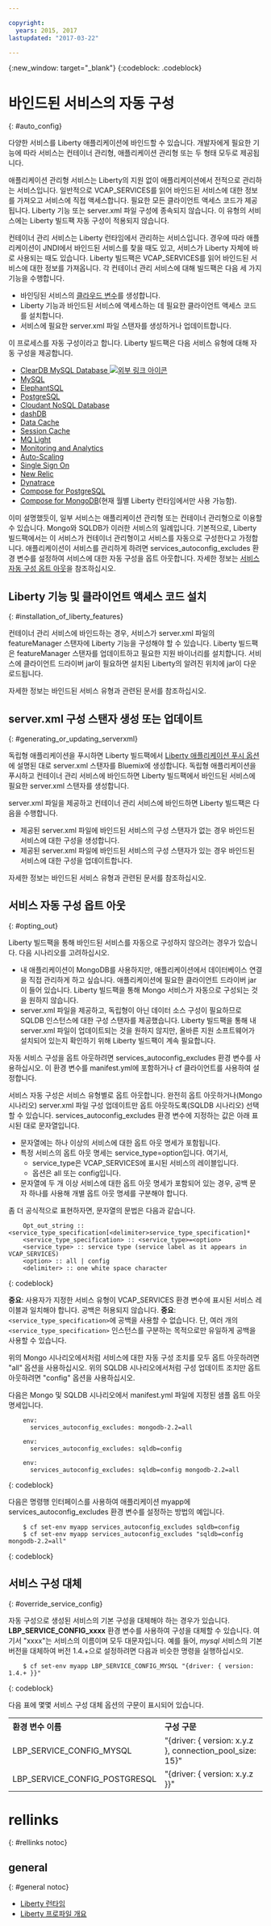 ```yaml
---

copyright:
  years: 2015, 2017
lastupdated: "2017-03-22"

---
```


{:new_window: target="_blank"}
{:codeblock: .codeblock}


# 바인드된 서비스의 자동 구성
{: #auto_config}

다양한 서비스를 Liberty 애플리케이션에 바인드할 수 있습니다. 개발자에게 필요한 기능에 따라 서비스는 컨테이너 관리형, 애플리케이션 관리형 또는 두 형태 모두로 제공됩니다.

애플리케이션 관리형 서비스는 Liberty의 지원 없이 애플리케이션에서 전적으로 관리하는 서비스입니다. 일반적으로 VCAP_SERVICES를 읽어 바인드된 서비스에 대한 정보를 가져오고 서비스에 직접 액세스합니다. 필요한 모든 클라이언트 액세스 코드가 제공됩니다. Liberty 기능 또는 server.xml 파일 구성에 종속되지 않습니다. 이 유형의 서비스에는 Liberty 빌드팩 자동 구성이 적용되지 않습니다. 

컨테이너 관리 서비스는 Liberty 런타임에서 관리하는 서비스입니다. 경우에 따라 애플리케이션이 JNDI에서 바인드된 서비스를 찾을 때도 있고, 서비스가 Liberty 자체에 바로 사용되는 때도 있습니다. Liberty 빌드팩은 VCAP_SERVICES를 읽어 바인드된 서비스에 대한 정보를 가져옵니다. 각 컨테이너 관리 서비스에 대해 빌드팩은 다음 세 가지 기능을 수행합니다.

* 바인딩된 서비스의 [클라우드 변수](optionsForPushing.html#accessing_info_of_bound_services)를 생성합니다.
* Liberty 기능과 바인드된 서비스에 액세스하는 데 필요한 클라이언트 액세스 코드를 설치합니다. 
* 서비스에 필요한 server.xml 파일 스탠자를 생성하거나 업데이트합니다. 

이 프로세스를 자동 구성이라고 합니다.
Liberty 빌드팩은 다음 서비스 유형에 대해 자동 구성을 제공합니다. 

* [ClearDB MySQL Database ![외부 링크 아이콘](../../icons/launch-glyph.svg "외부 링크 아이콘")](http://www.cleardb.com/developers)
* [MySQL](/docs/services/MySQL/index.html#MySQL)
* [ElephantSQL](docs/services/ElephantSQL/index.html)
* [PostgreSQL](/docs/services/PostgreSQL/index.html#PostgreSQL)
* [Cloudant NoSQL Database](/docs/services/Cloudant/index.html#Cloudant)
* [dashDB](/docs/services/dashDB/index.html#dashDB)
* [Data Cache](/docs/services/DataCache/index.html#data_cache)
* [Session Cache](/docs/services/SessionCache/index.html#session_cache)
* [MQ Light](/docs/services/MQLight/index.html#mqlight010)
* [Monitoring and Analytics](/docs/services/monana/index.html#gettingstartedtemplate)
* [Auto-Scaling](/docs/services/Auto-Scaling/index.html#autoscaling)
* [Single Sign On](/docs/services/SingleSignOn/index.html#sso_gettingstarted)
* [New Relic](newRelic.html)
* [Dynatrace](dynatrace.html)
* [Compose for PostgreSQL](/docs/services/ComposeForPostgreSQL/index.html)
* [Compose for MongoDB](/docs/services/ComposeForMongoDB/index.html)(현재 월별 Liberty 런타임에서만 사용 가능함).

이미 설명했듯이, 일부 서비스는 애플리케이션 관리형 또는 컨테이너 관리형으로 이용할 수 있습니다. Mongo와 SQLDB가 이러한 서비스의 일례입니다. 기본적으로, Liberty 빌드팩에서는 이 서비스가 컨테이너 관리형이고 서비스를 자동으로 구성한다고 가정합니다. 애플리케이션이 서비스를 관리하게 하려면 services_autoconfig_excludes 환경 변수를 설정하여 서비스에 대한 자동 구성을 옵트 아웃합니다. 자세한 정보는 [서비스 자동 구성 옵트 아웃](autoConfig.html#opting_out)을 참조하십시오.

## Liberty 기능 및 클라이언트 액세스 코드 설치
{: #installation_of_liberty_features}

컨테이너 관리 서비스에 바인드하는 경우, 서비스가 server.xml 파일의 featureManager 스탠자에 Liberty 기능을 구성해야 할 수 있습니다. Liberty 빌드팩은 featureManager 스탠자를 업데이트하고 필요한 지원 바이너리를 설치합니다. 서비스에 클라이언트 드라이버 jar이 필요하면 설치된 Liberty의 알려진 위치에 jar이 다운로드됩니다. 

자세한 정보는 바인드된 서비스 유형과 관련된 문서를 참조하십시오.

## server.xml 구성 스탠자 생성 또는 업데이트
{: #generating_or_updating_serverxml}

독립형 애플리케이션을 푸시하면 Liberty 빌드팩에서 [Liberty 애플리케이션 푸시 옵션](optionsForPushing.html#options_for_pushing)에 설명된 대로 server.xml 스탠자를 Bluemix에 생성합니다. 독립형 애플리케이션을 푸시하고 컨테이너 관리 서비스에 바인드하면 Liberty 빌드팩에서 바인드된 서비스에 필요한 server.xml 스탠자를 생성합니다. 

server.xml 파일을 제공하고 컨테이너 관리 서비스에 바인드하면 Liberty 빌드팩은 다음을 수행합니다.

* 제공된 server.xml 파일에 바인드된 서비스의 구성 스탠자가 없는 경우 바인드된 서비스에 대한 구성을 생성합니다. 
* 제공된 server.xml 파일에 바인드된 서비스의 구성 스탠자가 있는 경우 바인드된 서비스에 대한 구성을 업데이트합니다.

자세한 정보는 바인드된 서비스 유형과 관련된 문서를 참조하십시오.

## 서비스 자동 구성 옵트 아웃
{: #opting_out}

Liberty 빌드팩을 통해 바인드된 서비스를 자동으로 구성하지 않으려는 경우가 있습니다. 다음 시나리오를 고려하십시오. 

* 내 애플리케이션이 MongoDB를 사용하지만, 애플리케이션에서 데이터베이스 연결을 직접 관리하게 하고 싶습니다. 애플리케이션에 필요한 클라이언트 드라이버 jar이 들어 있습니다. Liberty 빌드팩을 통해 Mongo 서비스가 자동으로 구성되는 것을 원하지 않습니다.
* server.xml 파일을 제공하고, 독립형이 아닌 데이터 소스 구성이 필요하므로 SQLDB 인스턴스에 대한 구성 스탠자를 제공했습니다. Liberty 빌드팩을 통해 내 server.xml 파일이 업데이트되는 것을 원하지 않지만, 올바른 지원 소프트웨어가 설치되어 있는지 확인하기 위해 Liberty 빌드팩이 계속 필요합니다. 

자동 서비스 구성을 옵트 아웃하려면 services_autoconfig_excludes 환경 변수를 사용하십시오. 이 환경 변수를 manifest.yml에 포함하거나 cf 클라이언트를 사용하여 설정합니다. 

서비스 자동 구성은 서비스 유형별로 옵트 아웃합니다. 완전히 옵트 아웃하거나(Mongo 시나리오) server.xml 파일 구성 업데이트만 옵트 아웃하도록(SQLDB 시나리오) 선택할 수 있습니다. services_autoconfig_excludes 환경 변수에 지정하는 값은 아래 표시된 대로 문자열입니다. 

* 문자열에는 하나 이상의 서비스에 대한 옵트 아웃 명세가 포함됩니다.
* 특정 서비스의 옵트 아웃 명세는 service_type=option입니다. 여기서, 
  * service_type은 VCAP_SERVICES에 표시된 서비스의 레이블입니다. 
  * 옵션은 all 또는 config입니다.
* 문자열에 두 개 이상 서비스에 대한 옵트 아웃 명세가 포함되어 있는 경우, 공백 문자 하나를 사용해 개별 옵트 아웃 명세를 구분해야 합니다. 

좀 더 공식적으로 표현하자면, 문자열의 문법은 다음과 같습니다. 

```
    Opt_out_string :: <service_type_specification[<delimiter>service_type_specification]*
    <service_type_specification> :: <service_type>=<option>
    <service_type> :: service type (service label as it appears in VCAP_SERVICES)
    <option> :: all | config
    <delimiter> :: one white space character
```
{: codeblock}

**중요**: 사용자가 지정한 서비스 유형이 VCAP_SERVICES 환경 변수에 표시된 서비스 레이블과 일치해야 합니다. 공백은 허용되지 않습니다.
**중요**: ```<service_type_specification>```에 공백을 사용할 수 없습니다. 단, 여러 개의 ```<service_type_specification>``` 인스턴스를 구분하는 목적으로만 유일하게 공백을 사용할 수 있습니다.

위의 Mongo 시나리오에서처럼 서비스에 대한 자동 구성 조치를 모두 옵트 아웃하려면 "all" 옵션을 사용하십시오. 위의 SQLDB 시나리오에서처럼 구성 업데이트 조치만 옵트 아웃하려면 "config" 옵션을 사용하십시오. 

다음은 Mongo 및 SQLDB 시나리오에서 manifest.yml 파일에 지정된 샘플 옵트 아웃 명세입니다. 

```
    env:
      services_autoconfig_excludes: mongodb-2.2=all

    env:
      services_autoconfig_excludes: sqldb=config

    env:
      services_autoconfig_excludes: sqldb=config mongodb-2.2=all
```
{: codeblock}

다음은 명령행 인터페이스를 사용하여 애플리케이션 myapp에 services_autoconfig_excludes 환경 변수를 설정하는 방법의 예입니다. 

```
    $ cf set-env myapp services_autoconfig_excludes sqldb=config
    $ cf set-env myapp services_autoconfig_excludes "sqldb=config mongodb-2.2=all"
```
{: codeblock}

## 서비스 구성 대체
{: #override_service_config}

자동 구성으로 생성된 서비스의 기본 구성을 대체해야 하는 경우가 있습니다.
**LBP_SERVICE_CONFIG_xxxx** 환경 변수를 사용하여 구성을 대체할 수 있습니다. 여기서 "xxxx"는 서비스의 이름이며
모두 대문자입니다. 예를 들어, *mysql* 서비스의 기본 버전을 대체하여 버전 1.4.+으로 설정하려면 다음과 비슷한 명령을 실행하십시오. 

```
    $ cf set-env myapp LBP_SERVICE_CONFIG_MYSQL "{driver: { version: 1.4.+ }}"
```
{: codeblock}

다음 표에 몇몇 서비스 구성 대체 옵션의 구문이 표시되어 있습니다. 

<table>
<tr>
<th align="left">환경 변수 이름</th>
<th align="left">구성 구문</th>
</tr>

<tr>
<td>LBP_SERVICE_CONFIG_MYSQL</td>
<td>"{driver: { version: x.y.z }, connection_pool_size: 15}"</td>
</tr>

<tr>
<td>LBP_SERVICE_CONFIG_POSTGRESQL</td>
<td>"{driver: { version: x.y.z }}"</td>
</tr>
</table>



# rellinks
{: #rellinks notoc}
## general
{: #general notoc}
* [Liberty 런타임](index.html)
* [Liberty 프로파일 개요](http://www-01.ibm.com/support/knowledgecenter/SSAW57_8.5.5/com.ibm.websphere.wlp.nd.doc/ae/cwlp_about.html)
